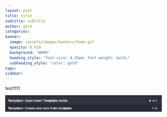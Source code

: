 ```yaml
---
layout: post
title: title
subtitle: subtitle
author: g3rm
categories: 
banner:
  image: /assets/images/banners/home.gif
  opacity: 0.618
  background: "#000"
  heading_style: "font-size: 4.25em; font-weight: bold;"
  subheading_style: "color: gold"
tags: 
sidebar:
---
```



test1111

![](/assets/images/posts/2025-05-30-test/5b8dbf77689c9ad4a5c3ebe1ce863ac5_MD5.jpeg)








